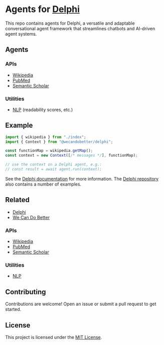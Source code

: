 # Agents for [Delphi](https://github.com/WeCanDoBetter/delphi)

This repo contains agents for Delphi, a versatile and adaptable conversational
agent framework that streamlines chatbots and AI-driven agent systems.

## Agents

### APIs

- [Wikipedia](./src/apis/wikipedia/README.md)
- [PubMed](./src/apis/pubmed/README.md)
- [Semantic Scholar](./src/apis/semantic-scholar/README.md)

### Utilities

- [NLP](./src/nlp/README.md) (readability scores, etc.)

## Example

```ts
import { wikipedia } from "./index";
import { Context } from "@wecandobetter/delphi";

const functionMap = wikipedia.getMap();
const context = new Context([/* messages */], functionMap);

// use the context on a Delphi agent, e.g.:
// const result = await agent.run(context);
```

See the [Delphi documentation](https://wecandobetter.github.io/delphi/) for more
information. The [Delphi repository](https://github/com/WeCanDoBetter/delphi)
also contains a number of examples.

## Related

- [Delphi](https://wecandobetter.github.io/delphi/)
- [We Can Do Better](https://wcdb.life/)

### APIs

- [Wikipedia](https://www.wikipedia.org/)
- [PubMed](https://pubmed.ncbi.nlm.nih.gov/)
- [Semantic Scholar](https://www.semanticscholar.org/)

### Utilities

- [NLP](https://en.wikipedia.org/wiki/Natural_language_processing)

## Contributing

Contributions are welcome! Open an issue or submit a pull request to get
started.

## License

This project is licensed under the [MIT License](./LICENSE).
